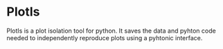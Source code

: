 # PlotIs
PlotIs is a plot isolation tool for python. It saves the data and pyhton code needed to independently reproduce plots using a pyhtonic interface.
